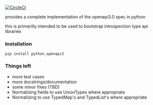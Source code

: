 [![CircleCI](https://circleci.com/gh/joranbeasley/python_openapi3.svg?style=svg)](https://circleci.com/gh/joranbeasley/python_openapi3)

provides a complete implementation of the
openapi3.0 spec in python

this is primarilly intended to be used to 
bootstrap introspection type api libraries

### Installation

`pip install python_openapi3`

### Things left 
   - more test cases
   - more docstrings/documentation
   - some minor fixes (TBD)
   - Normalizing fields to use UnionTypes where appropriate
   - Normalizing to use TypedMap's and TypedList's where appropriate